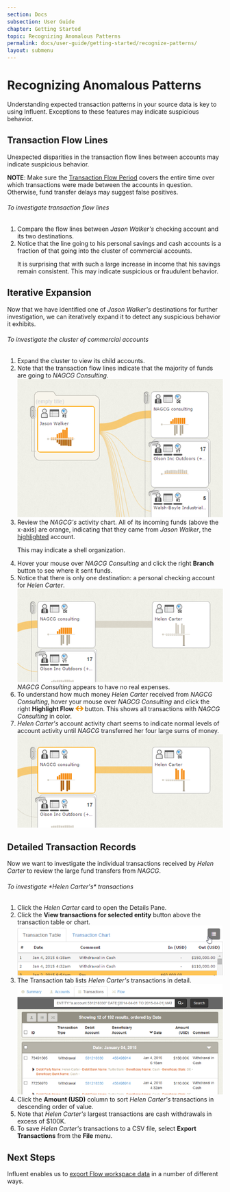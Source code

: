 ```yaml
---
section: Docs
subsection: User Guide
chapter: Getting Started
topic: Recognizing Anomalous Patterns
permalink: docs/user-guide/getting-started/recognize-patterns/
layout: submenu
---
```


Recognizing Anomalous Patterns
==============================

Understanding expected transaction patterns in your source data is key to using Influent. Exceptions to these features may indicate suspicious behavior.

## <a name="flow-lines"></a> Transaction Flow Lines ##

Unexpected disparities in the transaction flow lines between accounts may indicate suspicious behavior.

**NOTE**: Make sure the [Transaction Flow Period](#transaction-flow-period) covers the entire time over which transactions were made between the accounts in question. Otherwise, fund transfer delays may suggest false positives.

<h6 class="procedure">To investigate transaction flow lines</h6>

1. Compare the flow lines between *Jason Walker's* checking account and its two destinations. 
2. Notice that the line going to his personal savings and cash accounts is a fraction of that going into the cluster of commercial accounts. <p class="list-paragraph">It is surprising that with such a large increase in income that his savings remain consistent. This may indicate suspicious or fraudulent behavior.</p>

## <a name="expansion"></a> Iterative Expansion ##

Now that we have identified one of *Jason Walker's* destinations for further investigation, we can iteratively expand it to detect any suspicious behavior it exhibits.

<h6 class="procedure">To investigate the cluster of commercial accounts</h6>

1. Expand the cluster to view its child accounts.
2. Note that the transaction flow lines indicate that the majority of funds are going to *NAGCG Consulting*.<img src="../../../../img/screenshots/workflow-nagcg.png" class="procedure-screenshot" alt="NAGCG Consulting" />
3. Review the *NAGCG's* activity chart. All of its incoming funds (above the x-axis) are orange, indicating that they came from *Jason Walker*, the [highlighted](../../how-to/investigate-flow/#highlighted) account. <p class="list-paragraph">This may indicate a shell organization.</p>
4. Hover your mouse over *NAGCG Consulting* and click the right **Branch** button to see where it sent funds.
5. Notice that there is only one destination: a personal checking account for *Helen Carter*.<img src="../../../../img/screenshots/workflow-hcarter.png" class="procedure-screenshot" alt="Helen Carter" /> *NAGCG Consulting* appears to have no real expenses.
6. To understand how much money *Helen Carter* received from *NAGCG Consulting*, hover your mouse over *NAGCG Consulting* and click the right **Highlight Flow** ![Remove button](../../../../img/screenshots/buttons/highlight.png) button. This shows all transactions with *NAGCG Consulting* in color.
7. *Helen Carter's* account activity chart seems to indicate normal levels of account activity until *NAGCG* transferred her four large sums of money.<img src="../../../../img/screenshots/workflow-nagcg-highlighted.png" class="procedure-screenshot" alt="NAGCG Consulting Highlighted" />

## <a name="transaction-records"></a> Detailed Transaction Records ##

Now we want to investigate the individual transactions received by *Helen Carter* to review the large fund transfers from *NAGCG*.

<h6 class="procedure">To investigate *Helen Carter's* transactions</h6>

1. Click the *Helen Carter* card to open the Details Pane.
2. Click the **View transactions for selected entity** button above the transaction table or chart.<img src="../../../../img/screenshots/workflow-send-flow-to-transactions.png" class="procedure-screenshot" alt="View Transactions for Selected Entity" />
3. The Transaction tab lists *Helen Carter's* transactions in detail.<img src="../../../../img/screenshots/workflow-transaction-tab.png" class="procedure-screenshot" alt="Helen Carter Transactions" />
4. Click the **Amount (USD)** column to sort *Helen Carter's* transactions in descending order of value.
5. Note that *Helen Carter's* largest transactions are cash withdrawals in excess of $100K.
6. To save *Helen Carter's* transactions to a CSV file, select **Export Transactions** from the **File** menu.

## Next Steps ##

Influent enables us to [export Flow workspace data](../export-data/) in a number of different ways.